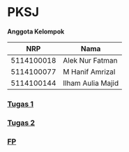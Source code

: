 # PKSJ

**Anggota Kelompok**

| NRP         | Nama                        |
|-------------|-----------------------------|
| 5114100018  | Alek Nur Fatman             |
| 5114100077  | M Hanif Amrizal             |
| 5114100144  | Ilham Aulia Majid           |


### [Tugas 1](Tugas%201)
### [Tugas 2](Tugas%201)
### [FP](FP)
